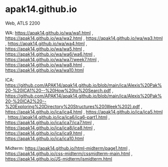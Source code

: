 # apak14.github.io
Web, ATLS 2200

WA:
https://apak14.github.io/wa/wa1.html
,
https://apak14.github.io/wa/wa2.html
,
https://apak14.github.io/wa/wa3.html
,
https://apak14.github.io/wa/wa4.html
,
https://apak14.github.io/wa/wa5.html
,
https://apak14.github.io/wa/wa6/wa6.html
,
https://apak14.github.io/wa/wa7/week7.html
,
https://apak14.github.io/wa/wa8.html
,
https://apak14.github.io/wa/wa10.html

ICA:
https://github.com/APAK14/apak14.github.io/blob/main/ica/Alexis%20Pak%20-%20ICA1%20--%20How%20to%20Search.pdf
,
https://github.com/APAK14/apak14.github.io/blob/main/ica/Alexis%20Pak%20-%20ICA2%20--%20Exploring%20Directory%20Structures%20(Week%202).pdf
,
https://apak14.github.io/ica/ica4.html
,
https://apak14.github.io/ica/ica5.html
,
https://apak14.github.io/ica/ica6/ica6-part1.html
,
https://apak14.github.io/ica/ica7/ica7.html
,
https://apak14.github.io/ica/ica8/ica8.html
,
https://apak14.github.io/ica/ica9.html
,
https://apak14.github.io/ica/ica10.html

Midterm:
https://apak14.github.io/html-midterm/page1.html
,
https://apak14.github.io/css-midterm/cssmidterm-main.html
,
https://apak14.github.io/JS-midterm/jsmidterm.html